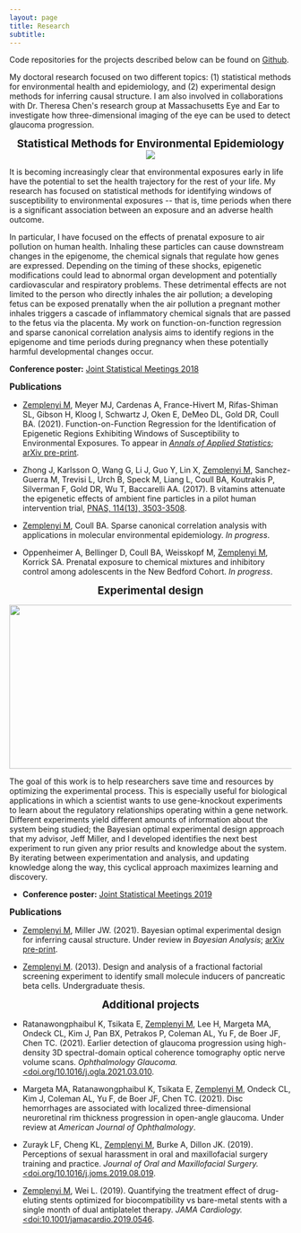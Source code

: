 ```yaml
---
layout: page
title: Research
subtitle: 
---
```


<!-- <i> Selected publications by topic listed below. A full list of publications is available <a href="https://scholar.google.com/citations?user=Pb7FyDkAAAAJ&hl=en">here</a>.</i> -->

Code repositories for the projects described below can be found on [Github](https://github.com/mzemplenyi).

My doctoral research focused on two different topics: (1) statistical methods for environmental health and epidemiology, and (2) experimental design methods for inferring causal structure. I am also involved in collaborations with Dr. Theresa Chen's research group at Massachusetts Eye and Ear to investigate how three-dimensional imaging of the eye can be used to detect glaucoma progression.   

<center> <strong style="font-size: 135%;"> Statistical Methods for Environmental Epidemiology</strong>  </center>  
  
<center> 
<img src="https://mzemplenyi.github.io/img/environmental_epi.PNG"
     style="height:auto;">
</center>  


It is becoming increasingly clear that environmental exposures early in life have the potential to set the health trajectory for the rest of your life. My research has focused on statistical methods for identifying windows of susceptibility to environmental exposures -- that is, time periods when there is a significant association between an exposure and an adverse health outcome.  
  
  
In particular, I have focused on the effects of prenatal exposure to air pollution on human health. Inhaling these particles can cause downstream changes in the epigenome, the chemical signals that regulate how genes are expressed. Depending on the timing of these shocks, epigenetic modifications could lead to abnormal organ development and potentially cardiovascular and respiratory problems. These detrimental effects are not limited to the person who directly inhales the air pollution; a developing fetus can be exposed prenatally when the air pollution a pregnant mother inhales triggers a cascade of inflammatory chemical signals that are passed to the fetus via the placenta.  My work on function-on-function regression and sparse canonical correlation analysis aims to identify regions in the epigenome and time periods during pregnancy when these potentially harmful developmental changes occur. 
  


**Conference poster:** <a href="https://mzemplenyi.github.io/img/JSM2018_FFR_poster.pdf">Joint Statistical Meetings 2018</a>

<strong style="font-size: 110%;"> Publications </strong>   

+ <u>Zemplenyi M</u>, Meyer MJ, Cardenas A, France-Hivert M, Rifas-Shiman SL, Gibson H, Kloog I, Schwartz J, Oken E, DeMeo DL, Gold DR, Coull BA. (2021). Function-on-Function Regression for the Identification of Epigenetic Regions Exhibiting Windows of Susceptibility to Environmental Exposures. To appear in <a href = "https://imstat.org/journals-and-publications/annals-of-applied-statistics/annals-of-applied-statistics-next-issues/"><i>Annals of Applied Statistics</i></a>; <a href="https://arxiv.org/abs/1912.07359">arXiv pre-print</a>.

+ Zhong J, Karlsson O, Wang G, Li J, Guo Y, Lin X, <u>Zemplenyi M</u>, Sanchez-Guerra M, Trevisi L, Urch B, Speck M, Liang L, Coull BA, Koutrakis P, Silverman F, Gold DR, Wu T, Baccarelli AA. (2017). B vitamins attenuate the epigenetic effects of ambient fine particles in a pilot human intervention trial, <a href="https://www.pnas.org/content/114/13/3503">PNAS, 114(13), 3503-3508</a>. 

+ <u>Zemplenyi M</u>, Coull BA. Sparse canonical correlation analysis with applications in molecular environmental epidemiology. <i>In progress</i>.

+ Oppenheimer A, Bellinger D, Coull BA, Weisskopf M, <u>Zemplenyi M</u>, Korrick SA. Prenatal exposure to chemical mixtures and inhibitory control among adolescents in the New Bedford Cohort. <i>In progress</i>.


<center> <strong style="font-size: 135%;"> Experimental design </strong>  

<img src="https://mzemplenyi.github.io/img/OED_cycle.PNG"
     width="624" height="292" />
</center>  
  
The goal of this work is to help researchers save time and resources by optimizing the experimental process. This is especially useful for biological applications in which a scientist wants to use gene-knockout experiments to learn about the regulatory relationships operating within a gene network. Different experiments yield different amounts of information about the system being studied; the Bayesian optimal experimental design approach that my advisor, Jeff Miller, and I developed identifies the next best experiment to run given any prior results and knowledge about the system. By iterating between experimentation and analysis, and updating knowledge along the way, this cyclical approach maximizes learning and discovery.   


+ **Conference poster:** <a href="https://mzemplenyi.github.io/img/OED_poster.pdf">Joint Statistical Meetings 2019</a>

<strong style="font-size: 110%;"> Publications </strong> 

+ <u>Zemplenyi M</u>, Miller JW. (2021). Bayesian optimal experimental design for inferring causal structure. Under review in <i>Bayesian Analysis</i>; <a href="https://arxiv.org/abs/2103.15229">arXiv pre-print</a>.

+ <u>Zemplenyi M</u>. (2013). Design and analysis of a fractional factorial screening experiment to identify small molecule inducers of pancreatic beta cells. Undergraduate thesis.

<center> <strong style="font-size: 135%;"> Additional projects </strong></center>


+ Ratanawongphaibul K, Tsikata E, <u>Zemplenyi M</u>, Lee H, Margeta MA, Ondeck CL, Kim J, Pan BX, Petrakos P, Coleman AL, Yu F, de Boer JF, Chen TC. (2021). Earlier detection of glaucoma progression using high-density 3D spectral-domain optical coherence tomography optic nerve volume scans. <i>Ophthalmology Glaucoma. </i><a href = "doi.org/10.1016/j.ogla.2021.03.010"><doi.org/10.1016/j.ogla.2021.03.010</a>.

+ Margeta MA, Ratanawongphaibul K, Tsikata E, <u>Zemplenyi M</u>, Ondeck CL, Kim J, Coleman AL, Yu F, de Boer JF, Chen TC. (2021). Disc hemorrhages are associated with localized three-dimensional neuroretinal rim thickness progression in open-angle glaucoma. Under review at <i>American Journal of Ophthalmology</i>.

+ Zurayk LF, Cheng KL, <u>Zemplenyi M</u>, Burke A, Dillon JK. (2019). Perceptions of sexual harassment in oral and maxillofacial surgery training and practice. <i>Journal of Oral and Maxillofacial Surgery. </i> <a href = "https://doi.org/10.1016/j.joms.2019.08.019"><doi.org/10.1016/j.joms.2019.08.019</a>.

+ <u>Zemplenyi M</u>, Wei L. (2019). Quantifying the treatment effect of drug-eluting stents optimized for biocompatibility
vs bare-metal stents with a single month of dual antiplatelet therapy. <i>JAMA Cardiology. </i> <a href = "https://doi:10.1001/jamacardio.2019.0546"><doi:10.1001/jamacardio.2019.0546</a>.

<!-- 
<center> <strong style="font-size: 135%;"> Causal mediation analysis </strong> </center>
Instead of focusing on the total effect of an exposure (e.g. HIV status) on outcome (e.g. age of sexual maturity), one may also be interested in understanding the effect through some intermediate variable (e.g. height). Causal queries of this type require stringent assumptions about the relationships between these variables that may not hold in the absence of a randomized trial (e.g. socioeconomic status may induce an association between HIV status and height). The methods developed here seek to clarify and relax the assumptions needed for identification of causal effects.

<strong style="font-size: 110%;"> Publications </strong> 

+ <u>Fulcher, I. R.</u>, Tchetgen Tchetgen E. J., & Williams, P. L. (2017). Mediation analysis for censored survival
data under an accelerated failure time model. <a href="http://journals.lww.com/epidem/Citation/2017/09000/Mediation_Analysis_for_Censored_Survival_Data.5.aspx">Epidemiology, 28(5), 660-666</a>. 

+ <u>Fulcher, I. R.</u>, Shi, X., & Tchetgen Tchetgen, E. J. (2019). Estimation of natural indirect effects robust
to unmeasured confounding and mediator measurement error. <a href="https://journals.lww.com/epidem/Abstract/2019/11000/Estimation_of_Natural_Indirect_Effects_Robust_to.8.aspx">Epidemiology, 30(6), 825-834</a>.

+ <u>Fulcher, I. R.</u>, Shpitser, I., & Tchetgen Tchetgen, E. J. (2019). Robust inference on population indirect causal effects: the generalized front-door criterion. <a href="https://rss.onlinelibrary.wiley.com/doi/full/10.1111/rssb.12345"> Journal of Royal Statistics Society Series B, 82(1), 199-214</a>.

<strong style="font-size: 110%;"> Additional materials </strong> 

+ **Conference presentations:** <a href="https://isabelfulcher.github.io/img/jsm2017.pdf">JSM 2017 presentation</a>; <a href="https://isabelfulcher.github.io/img/enar2018.pdf">ENAR 2018 presentation</a>; <a href="https://isabelfulcher.github.io/img/acic2018.pdf">ACIC 2018 poster</a>; <a href="https://isabelfulcher.github.io/img/enar2019.pdf">ENAR 2019 presentation</a>

+ **Software:** <a href="https://isabelfulcher.github.io/frontdoorpiie/">frontdoorpiie</a> R package  <br /> <br />

<center> <strong style="font-size: 135%;"> Network causal effects </strong>  </center>
This work provides methodology to estimate network causal effects in the presence of arbitrary forms of interference, whereby the outcome of one individual may depend on interventions received by other individuals; and long range dependence, whereby outcomes for any two individuals in the network may be dependent. We apply our methods to a sexual and injection drug use network to evaluate the effect of incarceration on HIV and STI transmission.

+ Tchetgen Tchetgen, E. J., <u>Fulcher, I. R.</u>, and Shpitser, I. (2018). Auto-g-computation of causal effects on a
network. In revision. <a href="https://arxiv.org/abs/1709.01577">arXiv preprint arXiv:1709.01577</a>. <br /> <br />

<center> <strong style="font-size: 135%;"> Sexual and reproductive health </strong> </center> 
I work with several national and global organizations that aim to improve the delivery of sexual and reproductive health to vulnerable populations. The goal of my work is to support and grow  research efforts through the use of causal inference and data science. 

+ Janiak, E., <u>Fulcher, I. R.</u>, ..., & Goldberg, A. (2019). Impact of Massachusetts’ parental involvement law
on procedural timing among adolescents seeking abortion. <a href="https://journals.lww.com/greenjournal/Fulltext/2019/05000/Massachusetts__Parental_Consent_Law_and_Procedural.19.aspx">Obstetrics & Gynecology, 133(5), 978</a>. <i> See awesome <a href="https://www.plannedparenthoodaction.org/uploads/filer_public/80/d6/80d62544-5038-4e81-a6de-de013f3abb78/minors_infographic_v9.pdf">infographic</a> for summary of results. </i>

+ <u>Fulcher, I. R.</u>, Hedt, K., Marealle, S., Abdalla O., Tibaijuka, J., Hoffman, R., Layer, E., Mitchell, M., and Hedt-Gauthier, B. (2020). Errors in estimated gestational ages reduce the likelihood of health facility deliveries: results from an observational cohort study in Zanzibar. <a href="https://bmchealthservres.biomedcentral.com/articles/10.1186/s12913-020-4904-5">BMC Health Services Research</a>.
 -->
